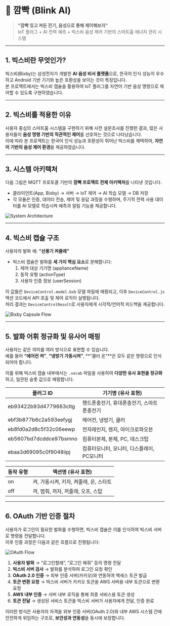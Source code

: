 # 🔌 깜빡 (Blink AI)
> **"깜빡 잊고 켜둔 전기, 음성으로 통해 제어해보자"**  
IoT 플러그 + AI 전력 예측 + 빅스비 음성 제어 기반의 스마트홈 에너지 관리 시스템

---

## 1. 빅스비란 무엇인가?
빅스비(Bixby)는 삼성전자가 개발한 **AI 음성 비서 플랫폼**으로, 한국어 인식 성능이 우수하고 Android 기반 기기와 높은 호환성을 보이는 것이 특징입니다.  
본 프로젝트에서는 빅스비 캡슐을 활용하여 IoT 플러그를 자연어 기반 음성 명령으로 제어할 수 있도록 구현하였습니다.

---

## 2. 빅스비를 적용한 이유
사용자 중심의 스마트홈 시스템을 구현하기 위해 사전 설문조사를 진행한 결과, 많은 사용자들이 **음성 명령 기반의 직관적인 제어**를 선호하는 것으로 나타났습니다.  
이에 따라 본 프로젝트는 한국어 인식 성능과 호환성이 뛰어난 빅스비를 채택하여, **자연어 기반의 음성 제어 환경**을 제공하였습니다.

---

## 3. 시스템 아키텍처
다음 그림은 MQTT 프로토콜 기반의 **깜빡 프로젝트 전체 아키텍처**를 나타낸 것입니다.  
- 클라이언트(App, Bixby) → 서버 → IoT 제어 → AI 학습 모델 → DB 저장  
- 각 모듈은 인증, 데이터 전송, 제어 및 응답 과정을 수행하며, 주기적 전력 사용 데이터를 AI 모델로 학습시켜 예측과 알림 기능을 제공합니다.

![System Architecture](https://blinkbixby.s3.ap-northeast-2.amazonaws.com/blinkarchitecture.png)

---

## 4. 빅스비 캡슐 구조
사용자의 발화 예: **“선풍기 켜줄래”**  
- 빅스비 캡슐은 발화를 **세 가지 핵심 요소**로 분해합니다:
  1. 제어 대상 기기명 (applianceName)  
  2. 동작 유형 (actionType)  
  3. 사용자 인증 정보 (userSession)  

이 값들은 `DeviceControl.model.bxb` 모델 파일에 매핑되고, 이후 `DeviceControl.js` 액션 코드에서 API 호출 및 제어 로직이 실행됩니다.  
처리 결과는 `DeviceControlResult`로 사용자에게 시각적/언어적 피드백을 제공합니다.

![Bixby Capsule Flow](https://blinkbixby.s3.ap-northeast-2.amazonaws.com/bixbystructure.png)

---

## 5. 발화 어휘 정규화 및 유사어 매핑
사용자는 같은 의미를 여러 방식으로 표현할 수 있습니다.  
예를 들어 **“에어컨 켜”**, **“냉방기 가동시켜”**, **“쿨러 온”**은 모두 같은 명령으로 인식되어야 합니다.  

이를 위해 빅스비 캡슐 내부에서는 `.vocab` 파일을 사용하여 **다양한 유사 표현을 정규화**하고, 일관된 슬롯 값으로 매핑합니다.

| 플러그 ID | 기기명 (유사 표현) |
|-----------|------------------|
| eb93422b93d4779663cltg | 핸드폰충전기, 휴대폰충전기, 스마트폰충전기 |
| ebf3b877b6c2a593eefygj | 에어컨, 냉방기, 쿨러 |
| eb8fd0a2d8c5f32c06eewp | 전자레인지, 렌지, 마이크로파오븐 |
| eb5607bd7dcddce97bsmno | 컴퓨터본체, 본체, PC, 데스크탑 |
| ebaa3d69095c0f9048iipj | 컴퓨터모니터, 모니터, 디스플레이, PC모니터 |

| 동작 유형 | 액션명 (유사 표현) |
|-----------|-------------------|
| on  | 켜, 가동시켜, 키자, 켜줄래, 온, 스타트 |
| off | 꺼, 멈춰, 꺼자, 꺼줄래, 오프, 스탑 |

---

## 6. OAuth 기반 인증 절차
사용자가 로그인이 필요한 발화를 수행하면, 빅스비 캡슐은 이를 인식하여 빅스비 서버로 명령을 전달합니다.  
이후 인증 과정은 다음과 같은 흐름으로 진행됩니다:

![OAuth Flow](https://blinkbixby.s3.ap-northeast-2.amazonaws.com/bixbyOauth.png)

1. **사용자 발화** → “로그인할래”, “로그인 해줘” 등의 명령 전달  
2. **빅스비 서버 검사** → 발화를 분석하여 로그인 요청 확인  
3. **OAuth 2.0 인증** → 외부 인증 서버(카카오)와 연동하여 액세스 토큰 발급  
4. **토큰 변환 요청** → 빅스비 서버가 카카오 토큰을 AWS 서버용 내부 토큰으로 변환 요청  
5. **AWS 내부 인증** → 서버 내부 로직을 통해 최종 서비스용 토큰 생성  
6. **토큰 전달** → 생성된 서비스 토큰을 빅스비 서버가 사용자에게 전달, 인증 완료  

이러한 방식은 사용자의 자격을 외부 인증 서버(OAuth 2.0)와 내부 AWS 시스템 간에 안전하게 위임하는 구조로, **보안성과 연동성**을 동시에 보장합니다.

